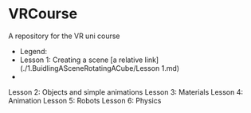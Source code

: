 # VRCourse
A repository for the VR uni course
- Legend:
- Lesson 1: Creating a scene  [a relative link](./1.BuidlingASceneRotatingACube/Lesson 1.md)
- 
Lesson 2: Objects and simple animations
Lesson 3: Materials
Lesson 4: Animation
Lesson 5: Robots
Lesson 6: Physics
